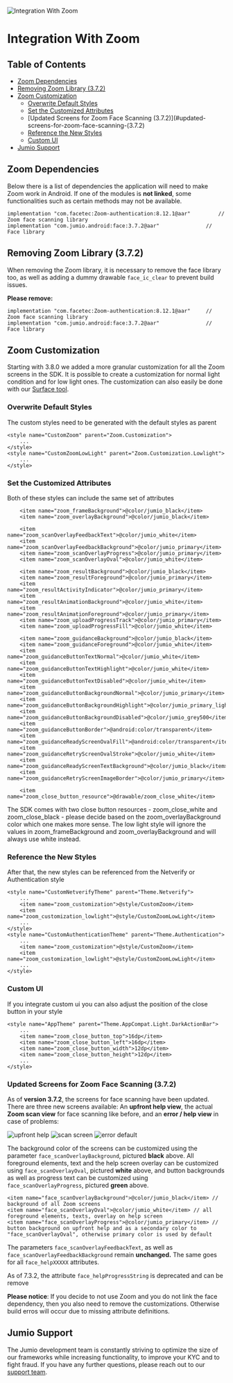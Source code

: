 ![Integration With Zoom](images/jumio_feature_graphic.jpg)

# Integration With Zoom

## Table of Contents
- [Zoom Dependencies](#zoom-dependencies)
- [Removing Zoom Library (3.7.2)](#removing-zoom-library-(3.7.2))
- [Zoom Customization](#Zoom-customization)
  - [Overwrite Default Styles](#overwrite-default-styles)
  - [Set the Customized Attributes](#set-the-customized-attributes)
  - [Updated Screens for Zoom Face Scanning (3.7.2)](#updated-screens-for-zoom-face-scanning-(3.7.2)
  - [Reference the New Styles](#reference-the-new-styles)
  - [Custom UI](#custom-ui)
- [Jumio Support](#jumio-support)

## Zoom Dependencies
Below there is a list of dependencies the application will need to make Zoom work in Android. If one of the modules is __not linked__, some functionalities such as certain methods may not be available.
```
implementation "com.facetec:Zoom-authentication:8.12.1@aar" 		// Zoom face scanning library
implementation "com.jumio.android:face:3.7.2@aar"               // Face library
```

## Removing Zoom Library (3.7.2)
 When removing the Zoom library, it is necessary to remove the face library too, as well as adding a dummy drawable `face_ic_clear` to prevent build issues.

 __Please remove:__
```
implementation "com.facetec:Zoom-authentication:8.12.1@aar"     // Zoom face scanning library  
implementation "com.jumio.android:face:3.7.2@aar"               // Face library
```

## Zoom Customization
Starting with 3.8.0 we added a more granular customization for all the Zoom screens in the SDK. It is possible to create a customization for normal light condition and for low light ones. The customization can also easily be done with our [Surface tool](https://jumio.github.io/surface-android/).

### Overwrite Default Styles
The custom styles need to be generated with the default styles as parent
```
<style name="CustomZoom" parent="Zoom.Customization">
    ...
</style>
<style name="CustomZoomLowLight" parent="Zoom.Customization.Lowlight">
    ...
</style>
```

### Set the Customized Attributes
Both of these styles can include the same set of attributes
```
    <item name="zoom_frameBackground">@color/jumio_black</item>
    <item name="zoom_overlayBackground">@color/jumio_black</item>

    <item name="zoom_scanOverlayFeedbackText">@color/jumio_white</item>
    <item name="zoom_scanOverlayFeedbackBackground">@color/jumio_primary</item>
    <item name="zoom_scanOverlayProgress">@color/jumio_primary</item>
    <item name="zoom_scanOverlayOval">@color/jumio_white</item>

    <item name="zoom_resultBackground">@color/jumio_black</item>
    <item name="zoom_resultForeground">@color/jumio_primary</item>
    <item name="zoom_resultActivityIndicator">@color/jumio_primary</item>
    <item name="zoom_resultAnimationBackground">@color/jumio_white</item>
    <item name="zoom_resultAnimationForeground">@color/jumio_primary</item>
    <item name="zoom_uploadProgressTrack">@color/jumio_primary</item>
    <item name="zoom_uploadProgressFill">@color/jumio_white</item>

    <item name="zoom_guidanceBackground">@color/jumio_black</item>
    <item name="zoom_guidanceForeground">@color/jumio_white</item>
    <item name="zoom_guidanceButtonTextNormal">@color/jumio_white</item>
    <item name="zoom_guidanceButtonTextHighlight">@color/jumio_white</item>
    <item name="zoom_guidanceButtonTextDisabled">@color/jumio_white</item>
    <item name="zoom_guidanceButtonBackgroundNormal">@color/jumio_primary</item>
    <item name="zoom_guidanceButtonBackgroundHighlight">@color/jumio_primary_light</item>
    <item name="zoom_guidanceButtonBackgroundDisabled">@color/jumio_grey500</item>
    <item name="zoom_guidanceButtonBorder">@android:color/transparent</item>
    <item name="zoom_guidanceReadyScreenOvalFill">@android:color/transparent</item>
    <item name="zoom_guidanceRetryScreenOvalStroke">@color/jumio_white</item>
    <item name="zoom_guidanceReadyScreenTextBackground">@color/jumio_black</item>
    <item name="zoom_guidanceRetryScreenImageBorder">@color/jumio_primary</item>

    <item name="zoom_close_button_resource">@drawable/zoom_close_white</item>
```
The SDK comes with two close button resources - zoom_close_white and zoom_close_black - please decide based on the zoom_overlayBackground color which one makes more sense. The low light style will ignore the values in zoom_frameBackground and zoom_overlayBackground and will always use white instead.

### Reference the New Styles
After that, the new styles can be referenced from the Netverify or Authentication style
```
<style name="CustomNetverifyTheme" parent="Theme.Netverify">
    ...
    <item name="zoom_customization">@style/CustomZoom</item>
    <item name="zoom_customization_lowlight">@style/CustomZoomLowLight</item>
    ...
</style>
<style name="CustomAuthenticationTheme" parent="Theme.Authentication">
    ...
    <item name="zoom_customization">@style/CustomZoom</item>
    <item name="zoom_customization_lowlight">@style/CustomZoomLowLight</item>
    ...
</style>
```

### Custom UI
If you integrate custom ui you can also adjust the position of the close button in your style
```
<style name="AppTheme" parent="Theme.AppCompat.Light.DarkActionBar">
    ...
    <item name="zoom_close_button_top">16dp</item>
    <item name="zoom_close_button_left">16dp</item>
    <item name="zoom_close_button_width">12dp</item>
    <item name="zoom_close_button_height">12dp</item>
    ...
</style>
```

### Updated Screens for Zoom Face Scanning (3.7.2)
As of __version 3.7.2__, the screens for face scanning have been updated. There are three new screens available: An __upfront help view__, the actual __Zoom scan view__ for face scanning like before, and an __error / help view__ in case of problems:

![upfront help](images/images_Zoom_update/upfront_help.png)  ![scan screen](images/images_Zoom_update/scan_screen.png)  ![error default](images/images_Zoom_update/error_help_default_blurred.jpg)

The background color of the screens can be customized using the parameter `face_scanOverlayBackground`, pictured __black__ above. All foreground elements, text and the help screen overlay can be customized using `face_scanOverlayOval`, pictured __white__ above, and button backgrounds as well as progress text can be customized using `face_scanOverlayProgress`, pictured __green__ above.
```
<item name="face_scanOverlayBackground">@color/jumio_black</item> // background of all Zoom screens
<item name="face_scanOverlayOval">@color/jumio_white</item> // all foreground elements, texts, overlay on help screen
<item name="face_scanOverlayProgress">@color/jumio_primary</item> // button background on upfront help and as a secondary color to "face_scanOverlayOval", otherwise primary color is used by default
```

The parameters `face_scanOverlayFeedbackText`, as well as `face_scanOverlayFeedbackBackground` remain __unchanged.__ The same goes for all `face_helpXXXXX` attributes.

As of 7.3.2, the attribute `face_helpProgressString` is deprecated and can be remove

__Please notice__: If you decide to not use Zoom and you do not link the face dependency, then you also need to remove the customizations. Otherwise build erros will occur due to missing attribute definitions.

## Jumio Support
The Jumio development team is constantly striving to optimize the size of our frameworks while increasing functionality, to improve your KYC and to fight fraud. If you have any further questions, please reach out to our [support team](mailto:support@jumio.com).
